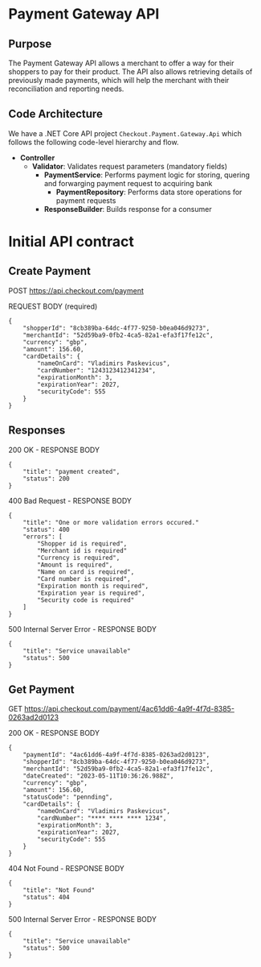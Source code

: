 # Payment Gateway API #

## Purpose
The Payment Gateway API allows a merchant to offer a way for their shoppers to pay for their product. The API also allows retrieving details of previously made payments, which will help the merchant with their reconciliation and reporting needs.

## Code Architecture
We have a .NET Core API project `Checkout.Payment.Gateway.Api` which follows the following code-level hierarchy and flow.
- **Controller**
   - **Validator**: Validates request parameters (mandatory fields)
     - **PaymentService**: Performs payment logic for storing, quering and forwarging payment request to acquiring bank
        - **PaymentRepository**: Performs data store operations for payment requests 
     - **ResponseBuilder**: Builds response for a consumer 

# Initial API contract
## Create Payment
POST https://api.checkout.com/payment

REQUEST BODY (required)
```
{
    "shopperId": "8cb389ba-64dc-4f77-9250-b0ea046d9273",
    "merchantId": "52d59ba9-0fb2-4ca5-82a1-efa3f17fe12c",
    "currency": "gbp",
    "amount": 156.60,
    "cardDetails": {
        "nameOnCard": "Vladimirs Paskevicus",
        "cardNumber": "1243123412341234",
        "expirationMonth": 3,
        "expirationYear": 2027,
        "securityCode": 555
    }
}
```
## Responses
200 OK - RESPONSE BODY
```
{
    "title": "payment created",
    "status": 200 
}
```
400 Bad Request - RESPONSE BODY
```
{
	"title": "One or more validation errors occured."
	"status": 400
    "errors": [
        "Shopper id is required",
        "Merchant id is required"
    	"Currency is required",
  		"Amount is required",
    	"Name on card is required",
  		"Card number is required",
    	"Expiration month is required",
  		"Expiration year is required",
    	"Security code is required"
    ]
}
```
500 Internal Server Error - RESPONSE BODY
```
{
	"title": "Service unavailable"
	"status": 500
}
```

## Get Payment ##
GET https://api.checkout.com/payment/4ac61dd6-4a9f-4f7d-8385-0263ad2d0123

200 OK - RESPONSE BODY
```
{
    "paymentId": "4ac61dd6-4a9f-4f7d-8385-0263ad2d0123",
    "shopperId": "8cb389ba-64dc-4f77-9250-b0ea046d9273",
    "merchantId": "52d59ba9-0fb2-4ca5-82a1-efa3f17fe12c",
    "dateCreated": "2023-05-11T10:36:26.988Z",
    "currency": "gbp",
    "amount": 156.60,
    "statusCode": "pennding",
    "cardDetails": {
        "nameOnCard": "Vladimirs Paskevicus",
        "cardNumber": "**** **** **** 1234",
        "expirationMonth": 3,
        "expirationYear": 2027,
        "securityCode": 555
    }
}
```
404 Not Found - RESPONSE BODY
```
{
	"title": "Not Found"
	"status": 404
}
```
500 Internal Server Error - RESPONSE BODY
```
{
	"title": "Service unavailable"
	"status": 500
}
```